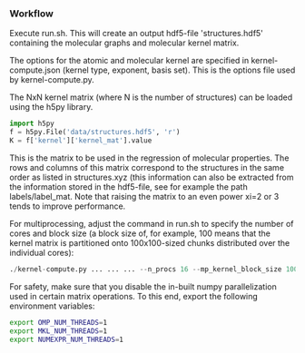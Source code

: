 
### Workflow

Execute run.sh. This will create an output hdf5-file 'structures.hdf5' containing the molecular graphs and molecular kernel matrix.

The options for the atomic and molecular kernel are specified in kernel-compute.json (kernel type, exponent, basis set). 
This is the options file used by kernel-compute.py.

The NxN kernel matrix (where N is the number of structures) can be loaded using the h5py library.
```python
import h5py
f = h5py.File('data/structures.hdf5', 'r')
K = f['kernel']['kernel_mat'].value
```

This is the matrix to be used in the regression of molecular properties. The rows and columns of this matrix correspond to the structures in the same order as listed in structures.xyz (this information can also be extracted from the information stored in the hdf5-file, see for example the path labels/label\_mat.
Note that raising the matrix to an even power xi=2 or 3 tends to improve performance.

For multiprocessing, adjust the command in run.sh to specify the number of cores and block size (a block size of, for example, 100 means that the kernel matrix is partitioned onto 100x100-sized chunks distributed over the individual cores):
```python
./kernel-compute.py ... ... ... --n_procs 16 --mp_kernel_block_size 100
```
For safety, make sure that you disable the in-built numpy parallelization used in certain matrix operations. To this end, export the following environment variables:
```bash
export OMP_NUM_THREADS=1
export MKL_NUM_THREADS=1
export NUMEXPR_NUM_THREADS=1
```

